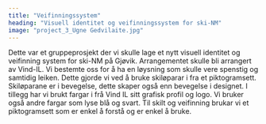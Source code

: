 ```yaml
---
title: "Veifinningssystem"
heading: "Visuell identitet og veifinningssystem for ski-NM"
image: "project_3_Ugne Gedvilaite.jpg"
---
```


Dette var et gruppeprosjekt der vi skulle lage et nytt visuell identitet og veifinning system for ski-NM på Gjøvik. Arrangementet skulle bli arrangert av Vind-IL. Vi bestemte oss for å ha en løysning som skulle vere spenstig og samtidig leiken. Dette gjorde vi ved å bruke skiløparar i fra et piktogramsett. Skiløparane er i bevegelse, dette skaper også enn bevegelse i designet. I tillegg har vi brukt fargar i frå Vind IL sitt grafisk profil og logo. Vi bruker også andre fargar som lyse blå og svart. Til skilt og veifinning brukar vi et piktogramsett som er enkel å forstå og er enkel å bruke.
